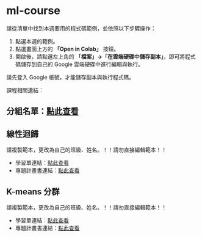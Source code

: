 # ml-course


請從清單中找到本週要用的程式碼範例，並依照以下步驟操作：

1. 點選本週的範例。  
2. 點選畫面上方的 **「Open in Colab」** 按鈕。  
3. 開啟後，請點選左上角的 **「檔案」→「在雲端硬碟中儲存副本」**，即可將程式碼儲存到自己的 Google 雲端硬碟中進行編輯與執行。

請先登入 Google 帳號，才能儲存副本與執行程式碼。

課程相關連結：
## 分組名單：<a href="https://docs.google.com/spreadsheets/d/16HP45yqOUY35baPUUhQ6DDAzp7MP7_hWDdAm8cXUugU/edit?usp=sharing" target="_blank">點此查看</a>

## 線性迴歸
請複製範本，更改為自己的班級、姓名。！！請勿直接編輯範本！！
- 學習單連結：<a href="https://drive.google.com/drive/folders/1PflGPr1jr_R8uyNDxeRgujXWFxol9m-k?usp=sharing" target="_blank" rel="noopener noreferrer">點此查看</a>
- 專題計畫書連結：<a href="https://drive.google.com/drive/folders/10zYJUABZoGcanxJqFnVheGSGoVqPprK3?usp=sharing" target="_blank" rel="noopener noreferrer">點此查看</a>

## K-means 分群
請複製範本，更改為自己的班級、姓名。！！請勿直接編輯範本！！
- 學習單連結：<a href="#" target="_blank" rel="noopener noreferrer">點此查看</a>
- 專題計畫書連結：<a href="#" target="_blank" rel="noopener noreferrer">點此查看</a>


